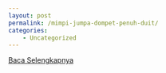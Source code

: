 ```yaml
---
layout: post
permalink: /mimpi-jumpa-dompet-penuh-duit/
categories:
    - Uncategorized
---
```


[Baca Selengkapnya](/08)